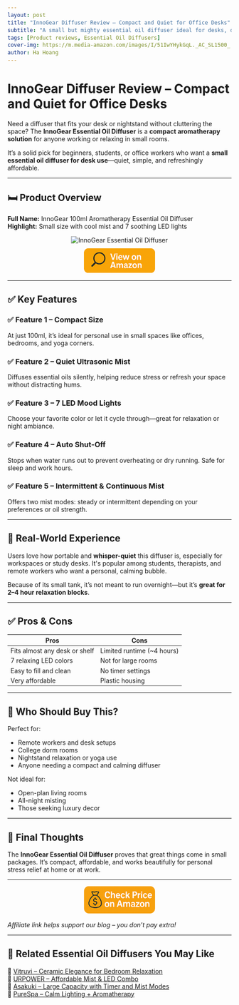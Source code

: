 ```yaml
---
layout: post
title: "InnoGear Diffuser Review – Compact and Quiet for Office Desks"
subtitle: "A small but mighty essential oil diffuser ideal for desks, dorms, or bedside relaxation."
tags: [Product reviews, Essential Oil Diffusers]
cover-img: https://m.media-amazon.com/images/I/51IwYHykGqL._AC_SL1500_.jpg
author: Ha Hoang
---
```


# InnoGear Diffuser Review – Compact and Quiet for Office Desks

Need a diffuser that fits your desk or nightstand without cluttering the space? The **InnoGear Essential Oil Diffuser** is a **compact aromatherapy solution** for anyone working or relaxing in small rooms.

It’s a solid pick for beginners, students, or office workers who want a **small essential oil diffuser for desk use**—quiet, simple, and refreshingly affordable.

---

## 🛏️ Product Overview

**Full Name:** InnoGear 100ml Aromatherapy Essential Oil Diffuser  
**Highlight:** Small size with cool mist and 7 soothing LED lights

<div style="text-align:center;">
  <img src="https://m.media-amazon.com/images/I/51IwYHykGqL._AC_SL1500_.jpg" alt="InnoGear Essential Oil Diffuser" style="width:400px; height:auto;" />
  <br/>
  <a href="https://amzn.to/4kkPcZX" target="_blank" rel="nofollow sponsored noopener">
    <img src="/assets/img/view.png" alt="View on Amazon" style="width:160px; height:auto; margin-top:10px;" />
  </a>
</div>

---

## ✅ Key Features

### ✅ Feature 1 – Compact Size  
At just 100ml, it’s ideal for personal use in small spaces like offices, bedrooms, and yoga corners.

### ✅ Feature 2 – Quiet Ultrasonic Mist  
Diffuses essential oils silently, helping reduce stress or refresh your space without distracting hums.

### ✅ Feature 3 – 7 LED Mood Lights  
Choose your favorite color or let it cycle through—great for relaxation or night ambiance.

### ✅ Feature 4 – Auto Shut-Off  
Stops when water runs out to prevent overheating or dry running. Safe for sleep and work hours.

### ✅ Feature 5 – Intermittent & Continuous Mist  
Offers two mist modes: steady or intermittent depending on your preferences or oil strength.

---

## 🧪 Real-World Experience

Users love how portable and **whisper-quiet** this diffuser is, especially for workspaces or study desks. It's popular among students, therapists, and remote workers who want a personal, calming bubble.

Because of its small tank, it’s not meant to run overnight—but it’s **great for 2–4 hour relaxation blocks**.

---

## ✅ Pros & Cons

| Pros | Cons |
|------|------|
| Fits almost any desk or shelf | Limited runtime (~4 hours) |
| 7 relaxing LED colors | Not for large rooms |
| Easy to fill and clean | No timer settings |
| Very affordable | Plastic housing |

---

## 👥 Who Should Buy This?

Perfect for:

- Remote workers and desk setups  
- College dorm rooms  
- Nightstand relaxation or yoga use  
- Anyone needing a compact and calming diffuser

Not ideal for:

- Open-plan living rooms  
- All-night misting  
- Those seeking luxury decor

---

## 🤔 Final Thoughts

The **InnoGear Essential Oil Diffuser** proves that great things come in small packages. It’s compact, affordable, and works beautifully for personal stress relief at home or at work.

---

<div style="text-align:center;">
  <a href="https://amzn.to/4kkPcZX" target="_blank" rel="nofollow sponsored noopener">
    <img src="/assets/img/checkprice.png" alt="Check price on Amazon" style="width:160px; height:auto;" />
  </a>
</div>

*Affiliate link helps support our blog – you don’t pay extra!*

---

## 🧾 Related Essential Oil Diffusers You May Like

<ul style="list-style: none; padding-left: 0;">
  <li>🔗 <a href="https://havan.yoga/2025-05-14-vitruvi-stone-diffuser-review/">Vitruvi – Ceramic Elegance for Bedroom Relaxation</a></li>
  <li>🔗 <a href="https://havan.yoga/2025-05-14-urpower-2nd-gen-diffuser-review/">URPOWER – Affordable Mist & LED Combo</a></li>
  <li>🔗 <a href="https://havan.yoga/2025-05-14-asakuki-500ml-diffuser-review/">Asakuki – Large Capacity with Timer and Mist Modes</a></li>
  <li>🔗 <a href="https://havan.yoga/2025-05-14-purespa-diffuser-review/">PureSpa – Calm Lighting + Aromatherapy</a></li>
</ul>
